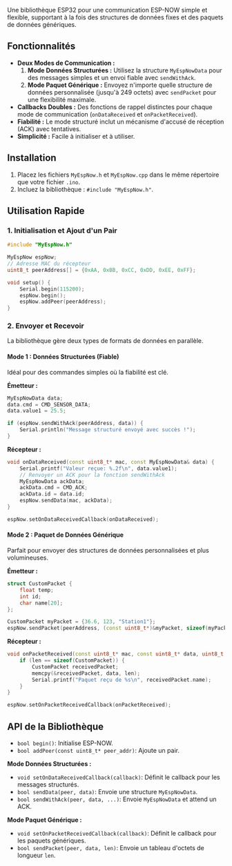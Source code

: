 Une bibliothèque ESP32 pour une communication ESP-NOW simple et flexible, supportant à la fois des structures de données fixes et des paquets de données génériques.

## Fonctionnalités

- **Deux Modes de Communication :**
  1. **Mode Données Structurées :** Utilisez la structure `MyEspNowData` pour des messages simples et un envoi fiable avec `sendWithAck`.
  2. **Mode Paquet Générique :** Envoyez n'importe quelle structure de données personnalisée (jusqu'à 249 octets) avec `sendPacket` pour une flexibilité maximale.
- **Callbacks Doubles :** Des fonctions de rappel distinctes pour chaque mode de communication (`onDataReceived` et `onPacketReceived`).
- **Fiabilité :** Le mode structuré inclut un mécanisme d'accusé de réception (ACK) avec tentatives.
- **Simplicité :** Facile à initialiser et à utiliser.

## Installation

1.  Placez les fichiers `MyEspNow.h` et `MyEspNow.cpp` dans le même répertoire que votre fichier `.ino`.
2.  Incluez la bibliothèque : `#include "MyEspNow.h"`.

## Utilisation Rapide

### 1. Initialisation et Ajout d'un Pair

```cpp
#include "MyEspNow.h"

MyEspNow espNow;
// Adresse MAC du récepteur
uint8_t peerAddress[] = {0xAA, 0xBB, 0xCC, 0xDD, 0xEE, 0xFF};

void setup() {
    Serial.begin(115200);
    espNow.begin();
    espNow.addPeer(peerAddress);
}
```

### 2. Envoyer et Recevoir

La bibliothèque gère deux types de formats de données en parallèle.

#### Mode 1 : Données Structurées (Fiable)

Idéal pour des commandes simples où la fiabilité est clé.

**Émetteur :**
```cpp
MyEspNowData data;
data.cmd = CMD_SENSOR_DATA;
data.value1 = 25.5;

if (espNow.sendWithAck(peerAddress, data)) {
    Serial.println("Message structuré envoyé avec succès !");
}
```

**Récepteur :**
```cpp
void onDataReceived(const uint8_t* mac, const MyEspNowData& data) {
    Serial.printf("Valeur reçue: %.2f\n", data.value1);
    // Renvoyer un ACK pour la fonction sendWithAck
    MyEspNowData ackData; 
    ackData.cmd = CMD_ACK; 
    ackData.id = data.id; 
    espNow.sendData(mac, ackData);
}

espNow.setOnDataReceivedCallback(onDataReceived);
```

#### Mode 2 : Paquet de Données Générique

Parfait pour envoyer des structures de données personnalisées et plus volumineuses.

**Émetteur :**
```cpp
struct CustomPacket {
    float temp;
    int id;
    char name[20];
};

CustomPacket myPacket = {36.6, 123, "Station1"};
espNow.sendPacket(peerAddress, (const uint8_t*)&myPacket, sizeof(myPacket));
```

**Récepteur :**
```cpp
void onPacketReceived(const uint8_t* mac, const uint8_t* data, uint8_t len) {
    if (len == sizeof(CustomPacket)) {
        CustomPacket receivedPacket;
        memcpy(&receivedPacket, data, len);
        Serial.printf("Paquet reçu de %s\n", receivedPacket.name);
    }
}

espNow.setOnPacketReceivedCallback(onPacketReceived);
```

## API de la Bibliothèque

- `bool begin()`: Initialise ESP-NOW.
- `bool addPeer(const uint8_t* peer_addr)`: Ajoute un pair.

**Mode Données Structurées :**
- `void setOnDataReceivedCallback(callback)`: Définit le callback pour les messages structurés.
- `bool sendData(peer, data)`: Envoie une structure `MyEspNowData`.
- `bool sendWithAck(peer, data, ...)`: Envoie `MyEspNowData` et attend un ACK.

**Mode Paquet Générique :**
- `void setOnPacketReceivedCallback(callback)`: Définit le callback pour les paquets génériques.
- `bool sendPacket(peer, data, len)`: Envoie un tableau d'octets de longueur `len`.
